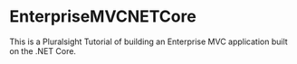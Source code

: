 # EnterpriseMVCNETCore
This is a Pluralsight Tutorial of building an Enterprise MVC application built on the .NET Core.
